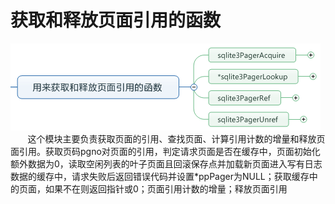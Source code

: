 # 获取和释放页面引用的函数
<img src="lj11.png">
&nbsp;&nbsp;&nbsp;&nbsp;&nbsp;&nbsp;&nbsp;这个模块主要负责获取页面的引用、查找页面、计算引用计数的增量和释放页面引用。获取页码pgno对页面的引用，判定请求页面是否在缓存中，页面初始化额外数据为0，读取空闲列表的叶子页面且回滚保存点并加载新页面进入写有日志数据的缓存中，请求失败后返回错误代码并设置*ppPager为NULL；获取缓存中的页面，如果不在则返回指针或0；页面引用计数的增量；释放页面引用
